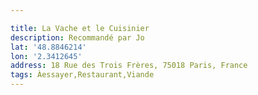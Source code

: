 ```yaml
---

title: La Vache et le Cuisinier
description: Recommandé par Jo
lat: '48.8846214'
lon: '2.3412645'
address: 18 Rue des Trois Frères, 75018 Paris, France
tags: Àessayer,Restaurant,Viande
---
```

